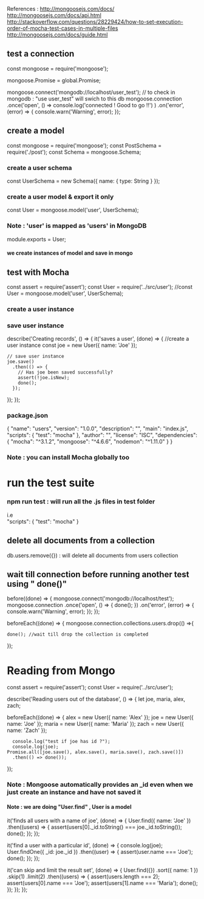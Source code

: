 
References :
http://mongoosejs.com/docs/
http://mongoosejs.com/docs/api.html
http://stackoverflow.com/questions/28229424/how-to-set-execution-order-of-mocha-test-cases-in-multiple-files
http://mongoosejs.com/docs/guide.html

## test a connection
const mongoose = require('mongoose');

mongoose.Promise = global.Promise;


mongoose.connect('mongodb://localhost/user_test'); // to check in mongodb : "use user_test" will swich to this db
mongoose.connection
    .once('open', () => console.log('connected ! Good to go !!') )
    .on('error', (error) => {
      console.warn('Warning', error);
    });


## create a model
const mongoose = require('mongoose');
const PostSchema = require('./post');
const Schema = mongoose.Schema;

### create a user schema

const UserSchema = new Schema({
  name: {
    type: String
  }
});


### create a user model & export it only
const User = mongoose.model('user', UserSchema);

### Note : 'user' is mapped as 'users' in MongoDB

module.exports = User;

#### we create instances of model and save in mongo


## test with Mocha 

const assert = require('assert');
const User = require('../src/user');
//const User = mongoose.model('user', UserSchema);

### create a user instance
### save user instance

describe('Creating records', () => {
  it('saves a user', (done) => {
  	//create a user instance
    const joe = new User({ name: 'Joe' });
    
    // save user instance
    joe.save()
      .then(() => {
        // Has joe been saved successfully?
        assert(!joe.isNew);
        done();
      });
  });
});

### package.json

{
  "name": "users",
  "version": "1.0.0",
  "description": "",
  "main": "index.js",
  "scripts": {
    "test": "mocha"
  },
  "author": "",
  "license": "ISC",
  "dependencies": {
    "mocha": "^3.1.2",
    "mongoose": "^4.6.6",
    "nodemon": "^1.11.0"
  }
}

### Note : you can install Mocha globally too
# run the test suite

### npm run test  : will run all the .js files in test folder

i.e  
"scripts": {
    "test": "mocha"
  }
  
  
  ## delete all documents from a collection
  db.users.remove({}) : will delete all documents from users collection


## wait till connection before running another test using " done()"

before((done) => {
  mongoose.connect('mongodb://localhost/test');
  mongoose.connection
    .once('open', () => { done(); })
    .on('error', (error) => {
      console.warn('Warning', error);
    });
});

beforeEach((done) => {
mongoose.connection.collections.users.drop(() =>{
  
    done(); //wait till drop the collection is completed
    
  });


# Reading from Mongo

const assert = require('assert');
const User = require('../src/user');

describe('Reading users out of the database', () => {
  let joe, maria, alex, zach;

  beforeEach((done) => {
    alex = new User({ name: 'Alex' });
    joe = new User({ name: 'Joe' });
    maria = new User({ name: 'Maria' });
    zach = new User({ name: 'Zach' });

      console.log("test if joe has id ?");
      console.log(joe);
    Promise.all([joe.save(), alex.save(), maria.save(), zach.save()])
      .then(() => done());
  });

### Note : Mongoose automatically provides an _id even when we just create an instance and have not saved it
#### Note : we are doing "User.find" , User is a model

  it('finds all users with a name of joe', (done) => {
    User.find({ name: 'Joe' })
      .then((users) => {
        assert(users[0]._id.toString() === joe._id.toString());
        done();
      });
  });

  it('find a user with a particular id', (done) => {
     console.log(joe);
    User.findOne({ _id: joe._id })
      .then((user) => {
        assert(user.name === 'Joe');
        done();
      });
  });

  it('can skip and limit the result set', (done) => {
    User.find({})
      .sort({ name: 1 })
      .skip(1)
      .limit(2)
      .then((users) => {
        assert(users.length === 2);
        assert(users[0].name === 'Joe');
        assert(users[1].name === 'Maria');
        done();
      });
  });
});











